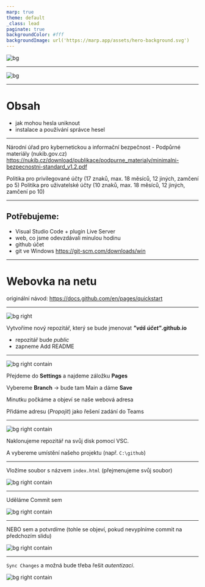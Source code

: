 ```yaml
---
marp: true
theme: default
_class: lead
paginate: true
backgroundColor: #fff
backgroundImage: url('https://marp.app/assets/hero-background.svg')
---
```


![bg](res/image_1.png)

---

![bg](res/image_2.png)

---

# Obsah

- jak mohou hesla uniknout
- instalace a používání správce hesel

---

Národní úřad pro kybernetickou a informační bezpečnost - Podpůrné materiály (nukib.gov.cz)
https://nukib.cz/download/publikace/podpurne_materialy/minimalni-bezpecnostni-standard_v1.2.pdf

Politika pro privilegované účty (17 znaků, max. 18 měsíců, 12 jiných, zamčení po 5)
Politika pro uživatelské účty (10 znaků, max. 18 měsíců, 12 jiných, zamčení po 10)

---

## Potřebujeme:

- Visual Studio Code + plugin Live Server
- web, co jsme odevzdávali minulou hodinu
- github účet
- git ve Windows https://git-scm.com/downloads/win

---


# <!--fit-->Webovka na netu

originální návod: https://docs.github.com/en/pages/quickstart

---

![bg right](img/gp1.png)



Vytvoříme nový repozitář, který se bude jmenovat ***"váš účet"*.github.io**

- repozitář bude *public*
- zapneme Add README

---

![bg right contain](img/gp2.png)

Přejdeme do **Settings** a najdeme záložku **Pages**

Vybereme **Branch** -> bude tam Main a dáme **Save**

Minutku počkáme a objeví se naše webová adresa

Přidáme adresu (*Propojit*) jako řešení zadání do Teams

---

![bg right contain](img/gp3.png)

Naklonujeme repozitář na svůj disk pomocí VSC.

A vybereme umístění našeho projektu (např. `C:\github`)

---

Vložíme soubor s názvem `index.html` (přejmenujeme svůj soubor)

![bg right contain](img/gp4.png)

---

Uděláme Commit sem

![bg right contain](img/gp5.png)

---

NEBO sem a potvrdíme (tohle se objeví, pokud nevyplníme commit na předchozím slidu)

![bg right contain](img/gp6.png)

---

`Sync Changes` a možná bude třeba řešit *autentizaci*.

![bg right contain](img/gp7.png)


